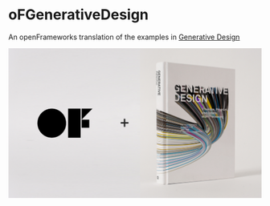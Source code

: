 # oFGenerativeDesign

An openFrameworks translation of the examples in [Generative Design](http://www.generative-gestaltung.de/)

![logo & book](https://raw.githubusercontent.com/barrylachapelle/oFGenerativeDesign/master/img/book.png)

